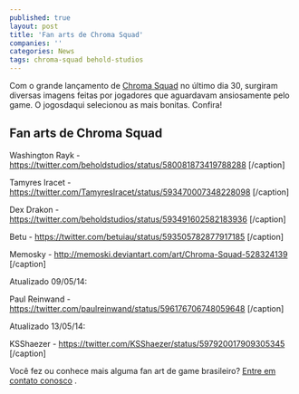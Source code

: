 ```yaml
---
published: true
layout: post
title: 'Fan arts de Chroma Squad'
companies: ''
categories: News
tags: chroma-squad behold-studios
---
```

Com o grande lançamento de <a href="http://chromasquad.com/" target="_blank">Chroma Squad</a>
 no último dia 30, surgiram diversas imagens feitas por jogadores que aguardavam ansiosamente pelo game. O jogosdaqui selecionou as mais bonitas. Confira!
## Fan arts de Chroma Squad

 Washington Rayk - <a href="https://twitter.com/beholdstudios/status/580081873419788288" target="_blank">https://twitter.com/beholdstudios/status/580081873419788288</a>
[/caption]


 Tamyres Iracet - <a href="https://twitter.com/TamyresIracet/status/593470007348228098" target="_blank">https://twitter.com/TamyresIracet/status/593470007348228098</a>
[/caption]


 Dex Drakon - <a href="https://twitter.com/beholdstudios/status/593491602582183936" target="_blank">https://twitter.com/beholdstudios/status/593491602582183936</a>
[/caption]


 Betu - <a href="https://twitter.com/betuiau/status/593505782877917185" target="_blank">https://twitter.com/betuiau/status/593505782877917185</a>
[/caption]


 Memosky - <a href="http://memoski.deviantart.com/art/Chroma-Squad-528324139" target="_blank">http://memoski.deviantart.com/art/Chroma-Squad-528324139</a>
[/caption]

Atualizado 09/05/14:

 Paul Reinwand - <a href="https://twitter.com/paulreinwand/status/596176706748059648">https://twitter.com/paulreinwand/status/596176706748059648</a>
[/caption]

Atualizado 13/05/14:

 KSShaezer - <a href="https://twitter.com/KSShaezer/status/597920017909305345">https://twitter.com/KSShaezer/status/597920017909305345</a>
[/caption]

Você fez ou conhece mais alguma fan art de game brasileiro? <a href="{{ site.baseurl }}/contato/">Entre em contato conosco</a>
.